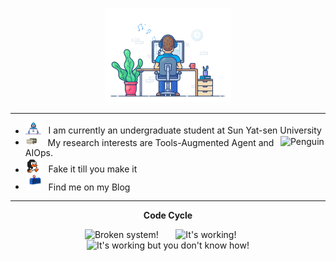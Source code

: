 <div align="center" width="50">

<img src="https://github.com/Jaredddddd/Jaredddddd/blob/main/imgs/dev-working_rounded.gif?raw=true" href="https://github.com/jaredddddd" alt="Workspace"  width="40%"/><br> 

</div>

<hr></hr>


-  <img alt="GIF" src="https://github.com/Jaredddddd/Jaredddddd/blob/main/imgs/Developer.gif" width="25" /> &nbsp; I am currently an undergraduate student at Sun Yat-sen University <img align="right" src="https://raw.githubusercontent.com/Tarikul-Islam-Anik/Animated-Fluent-Emojis/master/Emojis/Animals/Penguin.png" alt="Penguin" width="15%" /><br>
- <img src="https://github.com/Jaredddddd/Jaredddddd/blob/main/imgs/message.gif?raw=true" width="20" />&nbsp;&nbsp;&nbsp; My research interests are Tools-Augmented Agent and AIOps. <br>
- <img src="https://github.com/Jaredddddd/Jaredddddd/blob/main/imgs/linux_rounded.gif?raw=true" width="25" />&nbsp;&nbsp; Fake it till you make it <br>
- <img src="https://github.com/Jaredddddd/Jaredddddd/blob/main/imgs/letterbox.gif?raw=true" width="25" /> &nbsp; Find me on my Blog<br>


<div align="center" >
<!-- <a  href="https://github.com/Jaredddddd">

<img src="https://raw.githubusercontent.com/Jaredddddd/profile-summary-cards/master/profile-summary-card-output/nord_dark/3-stats.svg" width="32.5%">
<img src="https://raw.githubusercontent.com/Jaredddddd/profile-summary-cards/master/profile-summary-card-output/nord_dark/1-repos-per-language.svg" width="32.5%">
<img src="https://raw.githubusercontent.com/Jaredddddd/profile-summary-cards/master/profile-summary-card-output/nord_dark/2-most-commit-language.svg" width="32.5%">

</a>

<details>
  <summary>More stats</summary>

<img align="center" src="https://raw.githubusercontent.com/Jaredddddd/profile-summary-cards/master/profile-summary-card-output/nord_dark/0-profile-details.svg" >

</details> -->

<hr></hr>

**Code Cycle**<br>

<img src="https://raw.githubusercontent.com/Tarikul-Islam-Anik/Animated-Fluent-Emojis/master/Emojis/Smilies/Face%20with%20Spiral%20Eyes.png" width="10%" alt="Broken system!"/>
&nbsp;&nbsp;&nbsp;&nbsp;&nbsp;
<img src="https://raw.githubusercontent.com/Tarikul-Islam-Anik/Animated-Fluent-Emojis/master/Emojis/Smilies/Relieved%20Face.png" width="10%" alt="It's working!"/>
&nbsp;&nbsp;&nbsp;&nbsp;&nbsp;
<img src="https://raw.githubusercontent.com/Tarikul-Islam-Anik/Animated-Fluent-Emojis/master/Emojis/Smilies/Astonished%20Face.png" width="10%" alt="It's working but you don't know how!"/><br>


</div>

